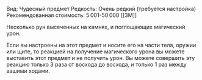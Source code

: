 Вид: Чудесный предмет
Редкость: Очень редкий (требуется настройка)
Рекомендованная стоимость: 5 001-50 000 [[ЗМ]]

Несколько рун высеченных на камнях, и поглощающих магический урон.

Если вы настроены на этот предмет и носите его на части тела, оружии или щите, то реакцией на получение магического урона вы можете выставить этот предмет и не получить урон. Вы можете совершить эту реакцию только 3 раза от восхода до восхода, и только 1 раз между вашими ходами.